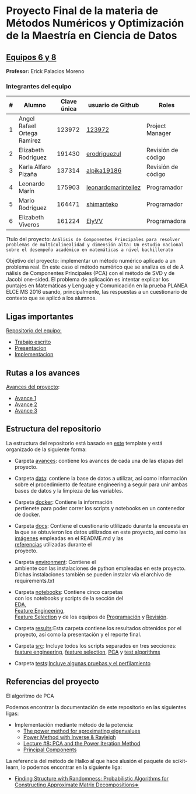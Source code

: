 # Proyecto Final de la materia de Métodos Numéricos y Optimización de la Maestría en Ciencia de Datos

## [Equipos 6 y 8](equipos/equipos_6_y_8)

**Profesor:** Erick Palacios Moreno

### Integrantes del equipo

| # | Alumno                            | Clave única | usuario de Github                                              |Roles|
|---|-----------------------------------|-------------|----------------------------------------------------------------|---|
| 1 | Angel Rafael Ortega Ramírez       | 123972      | [123972](https://github.com/123972)                            |Project Manager|
| 2 | Elizabeth Rodriguez               | 191430      | [erodriguezul](https://github.com/erodriguezul)                |Revisión de código|
| 3 | Karla Alfaro Pizaña               | 137314      | [alpika19186](https://github.com/alpika19186)                  |Revisión de código |
| 4 | Leonardo Marín                    | 175903      | [leonardomarintellez](https://github.com/leonardomarintellez)  |Programador|
| 5 | Mario Rodríguez                   | 164471      |[shimanteko](https://github.com/shimanteko)   |Programador|
| 6 | Elizabeth Viveros                 | 161224      |[ElyVV](https://github.com/ElyVV)   |Programadora|

Ttulo del proyecto: `Análisis de Componentes Principales para resolver problemas de multicolinealidad y dimensión alta: Un estudio nacional sobre el desempeño académico en matemáticas a nivel bachillerato`

Objetivo del proyecto: implementar un método numérico aplicado a un problema real. En este caso el método numérico que se analiza es el de A nálisis de Componentes Principales (PCA) con el método de SVD y de Jacobi one-sided. El problema de aplicación es intentar explicar los puntajes en Matemáticas y Lenguaje y Comunicación en la prueba PLANEA ELCE MS 2016 usando, principalmente, las respuestas a un cuestionario de contexto que se aplicó a los alumnos.

## Ligas importantes

[Repositorio del equipo:](https://github.com/123972/Final-Project-MNO-2020)

* [Trabajo escrito](https://github.com/123972/Final-Project-MNO-2020/blob/master/results/reporte_final.ipynb)
* [Presentacion](https://github.com/123972/Final-Project-MNO-2020/tree/master/results)
* [Implementacion](https://github.com/123972/Final-Project-MNO-2020/blob/master/results/reporte_final.ipynb)

## Rutas a los avances  

[Avances del proyecto](equipos/equipos_6_y_8):

* [Avance 1](https://github.com/123972/Final-Project-MNO-2020/tree/master/avances/Avance_1)
* [Avance 2](https://github.com/123972/Final-Project-MNO-2020/tree/master/avances/Avance_2)
* [Avance 3](https://github.com/123972/Final-Project-MNO-2020/tree/master/avances/Avance_3)

## Estructura del repositorio

La estructura del repositorio está basado en [este](https://drivendata.github.io/cookiecutter-data-science/) template y
 está organizado de la siguiente forma:

* Carpeta [avances](https://github.com/123972/Final-Project-MNO-2020/tree/master/avances): contiene
 los avances de cada una de las etapas del proyecto.

* Carpeta [data](https://github.com/123972/Final-Project-MNO-2020/tree/master/data): contiene la base de datos a utilizar,
así como información sobre el procedimiento de feature engineering a seguir para unir ambas bases de datos y la limpieza
de las variables.

* Carpeta [docker](https://github.com/123972/Final-Project-MNO-2020/tree/master/docker): Contiene la información  
pertienete para poder correr los scripts y notebooks en un contenedor de docker.

* Carpeta [docs](https://github.com/123972/Final-Project-MNO-2020/tree/master/docs): Contiene el cuestionario utlilizado
durante la encuesta en la que se obtuvieron los datos utilizados en este proyecto, así como las  
[imágenes](https://github.com/123972/Final-Project-MNO-2020/tree/master/docs/images) empleadas en el README.md y las  
[referencias](https://github.com/123972/Final-Project-MNO-2020/tree/master/docs/References) utilizadas durante el  
proyecto.

* Carpeta [environment](https://github.com/123972/Final-Project-MNO-2020/tree/master/environment/mno_env): Contiene el  
ambiente con las instalaciones de python empleadas en este proyecto. Dichas instalaciones también se pueden instalar vía
el archivo de requirements.txt

* Carpeta [notebooks](https://github.com/123972/Final-Project-MNO-2020/tree/master/notebooks): Contiene cinco carpetas  
con los notebooks y scripts de la sección del  
[EDA](https://github.com/123972/Final-Project-MNO-2020/tree/master/notebooks/EDA),  
[Feature Engineering](https://github.com/123972/Final-Project-MNO-2020/tree/master/notebooks/feature_engineering),  
[Feature Selection](https://github.com/123972/Final-Project-MNO-2020/tree/master/notebooks/feature_selection)
 y de los equipos de [Programación](https://github.com/123972/Final-Project-MNO-2020/tree/master/notebooks/Programacion)
  y [Revisión](https://github.com/123972/Final-Project-MNO-2020/tree/master/notebooks/Revision).  

* Carpeta [results](https://github.com/123972/Final-Project-MNO-2020/tree/master/results):Esta carpeta contiene los resultados obtenidos por el proyecto, así como la presentación y el reporte final.

* Carpeta [src](https://github.com/123972/Final-Project-MNO-2020/tree/master/src): Incluye todos los scripts separados en tres secciones: [feature engineering](https://github.com/123972/Final-Project-MNO-2020/tree/master/src/feature_engineering), [feature selection](https://github.com/123972/Final-Project-MNO-2020/tree/master/src/feature_selection), [PCA](https://github.com/123972/Final-Project-MNO-2020/tree/master/src/pca) y [test algorithms](https://github.com/123972/Final-Project-MNO-2020/tree/master/src/test_algorithms)  

* Carpeta [tests](https://github.com/123972/Final-Project-MNO-2020/tree/master/tests):[Incluye algunas pruebas y el perfilamiento](https://github.com/123972/Final-Project-MNO-2020/tree/master/tests)

## Referencias del proyecto

El algoritmo de PCA

Podemos encontrar la documentación de este repositorio en las siguientes ligas:

* Implementación mediante método de la potencia:
  * [The power method for aproximating eigenvalues](https://ergodic.ugr.es/cphys/LECCIONES/FORTRAN/power_method.pdf)
  * [Power Method with Inverse & Rayleigh](https://www.youtube.com/watch?v=LHlg_lfihiA)
  * [Lecture #8: PCA and the Power Iteration Method](http://theory.stanford.edu/~tim/s15/l/l8.pdf)
  * [Principal Components](https://researcher.watson.ibm.com/researcher/files/ie-jakub.marecek/ch08_eigenvalues_handout.pdf)
  
La referencia del método de Halko al que hace alusión el paquete de scikit-learn, lo podemos encontrar en la siguiente liga:

* [Finding Structure with Randomness: Probabilistic Algorithms for Constructing Approximate Matrix Decompositions∗](http://users.cms.caltech.edu/~jtropp/papers/HMT11-Finding-Structure-SIREV.pdf)
